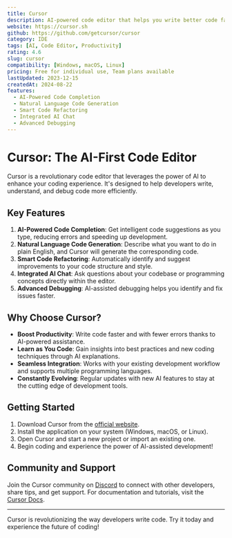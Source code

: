 ```yaml
---
title: Cursor
description: AI-powered code editor that helps you write better code faster
website: https://cursor.sh
github: https://github.com/getcursor/cursor
category: IDE
tags: [AI, Code Editor, Productivity]
rating: 4.6
slug: cursor
compatibility: [Windows, macOS, Linux]
pricing: Free for individual use, Team plans available
lastUpdated: 2023-12-15
createdAt: 2024-08-22
features:
  - AI-Powered Code Completion
  - Natural Language Code Generation
  - Smart Code Refactoring
  - Integrated AI Chat
  - Advanced Debugging
---
```


# Cursor: The AI-First Code Editor

Cursor is a revolutionary code editor that leverages the power of AI to enhance your coding experience. It's designed to help developers write, understand, and debug code more efficiently.

## Key Features

1. **AI-Powered Code Completion**: Get intelligent code suggestions as you type, reducing errors and speeding up development.
2. **Natural Language Code Generation**: Describe what you want to do in plain English, and Cursor will generate the corresponding code.
3. **Smart Code Refactoring**: Automatically identify and suggest improvements to your code structure and style.
4. **Integrated AI Chat**: Ask questions about your codebase or programming concepts directly within the editor.
5. **Advanced Debugging**: AI-assisted debugging helps you identify and fix issues faster.

## Why Choose Cursor?

- **Boost Productivity**: Write code faster and with fewer errors thanks to AI-powered assistance.
- **Learn as You Code**: Gain insights into best practices and new coding techniques through AI explanations.
- **Seamless Integration**: Works with your existing development workflow and supports multiple programming languages.
- **Constantly Evolving**: Regular updates with new AI features to stay at the cutting edge of development tools.

## Getting Started

1. Download Cursor from the [official website](https://cursor.sh).
2. Install the application on your system (Windows, macOS, or Linux).
3. Open Cursor and start a new project or import an existing one.
4. Begin coding and experience the power of AI-assisted development!

## Community and Support

Join the Cursor community on [Discord](https://discord.gg/cursor) to connect with other developers, share tips, and get support. For documentation and tutorials, visit the [Cursor Docs](https://cursor.sh/docs).

---

Cursor is revolutionizing the way developers write code. Try it today and experience the future of coding!
